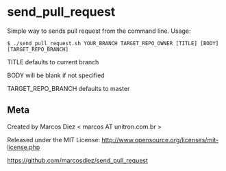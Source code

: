 send_pull_request
=================

Simple way to sends pull request from the command line. Usage:

    $ ./send_pull_request.sh YOUR_BRANCH TARGET_REPO_OWNER [TITLE] [BODY] [TARGET_REPO_BRANCH]

TITLE defaults to current branch

BODY will be blank if not specified

TARGET_REPO_BRANCH defaults to master


Meta
----

Created by Marcos Diez < marcos AT unitron.com.br >

Released under the MIT License: http://www.opensource.org/licenses/mit-license.php

https://github.com/marcosdiez/send_pull_request
